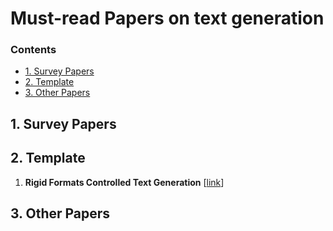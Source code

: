 # Must-read Papers on text generation

### Contents

* [1. Survey Papers](#1-survey-papers)
* [2. Template](#2)
* [3. Other Papers](#3-other-papers)



## 1. Survey Papers


## 2. Template
1. **Rigid Formats Controlled Text Generation** [[link](https://arxiv.org/abs/2004.08022)]

## 3. Other Papers


